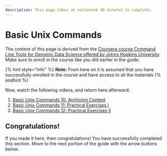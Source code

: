 ```yaml
---
description: This page takes an estimated 40 minutes to complete.
---
```


# Basic Unix Commands

The content of this page is derived from the [Coursera course Command Line Tools for Genomic Data Science offered by Johns Hopkins University](https://www.coursera.org/learn/genomic-tools/home/welcome). Make sure to enroll in the course like you did earlier in the guide.

{% hint style="info" %}
**Note:** From here on it is assumed that you have successfully enrolled in the course and have access to all the materials
{% endhint %}

Now, watch the following videos, and return here afterward:

1. [Basic Unix Commands 10: Archiving Content](https://www.coursera.org/learn/genomic-tools/lecture/pPBJb/basic-unix-commands-10-archiving-content)
2. [Basic Unix Commands 11: Practical Exercises I](https://www.coursera.org/learn/genomic-tools/lecture/2s9ut/basic-unix-commands-11-practical-exercises-i)
3. [Basic Unix Commands 12: Practical Exercises II](https://www.coursera.org/learn/genomic-tools/lecture/VzyF7/basic-unix-commands-12-practical-exercises-ii)

## Congratulations!

If you made it here, then congratulations! You have successfully completed this section. Move to the next portion of the guide with the arrow buttons below.

